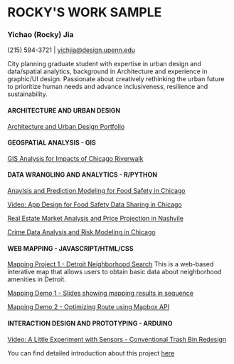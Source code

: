 # ROCKY'S WORK SAMPLE

### Yichao (Rocky) Jia
(215) 594-3721 | yichjia@design.upenn.edu

City planning graduate student with expertise
in urban design and data/spatial analytics,
background in Architecture and experience in
graphic/UI design. Passionate about creatively
rethinking the urban future to prioritize human
needs and advance inclusiveness, resilience
and sustainability.

#### ARCHITECTURE AND URBAN DESIGN 
[Architecture and Urban Design Portfolio](https://issuu.com/rocj/docs/yj_worksample) 

#### GEOSPATIAL ANALYSIS - GIS
[GIS Analysis for Impacts of Chicago Riverwalk](https://issuu.com/rocj/docs/gis_worksample) 



#### DATA WRANGLING AND ANALYTICS - R/PYTHON

[Anaylsis and Prediction Modeling for Food Safety in Chicago](https://rochineer.github.io/Food-Inspection-Modeling/) 

[Video: App Design for Food Safety Data Sharing in Chicago](https://youtu.be/kkv4jmZV-iU)

[Real Estate Market Analysis and Price Projection in Nashvile](https://rochineer.github.io/Data-Analytics-Home-Price-Prediction/) 

[Crime Data Analysis and Risk Modeling in Chicago](https://rochineer.github.io/Crime-Risk-Chicago/)



#### WEB MAPPING - JAVASCRIPT/HTML/CSS

[Mapping Project 1 - Detroit Neighborhood Search](https://rochineer.github.io/FinalProject-YichaoJia/) 
This is a web-based interative map that allows users to obtain basic data about neighborhood amenities in Detroit. 

[Mapping Demo 1 - Slides showing mapping results in sequence](https://rochineer.github.io/midterm_YJ/) 

[Mapping Demo 2 - Optimizing Route using Mapbox API](https://rochineer.github.io/Web-Mapping-Demo2/) 



#### INTERACTION DESIGN AND PROTOTYPING - ARDUINO

[Video: A Little Experiment with Sensors - Conventional Trash Bin Redesign](https://youtu.be/hZdT3pXvnZ4) <br/>

You can find detailed introduction about this project [here](http://www.sensingthecity.com/conversational-bin/)



